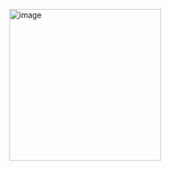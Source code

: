 <img width="274" alt="image" src="https://user-images.githubusercontent.com/69317200/180595030-b8d6980c-4a35-4b32-9a2d-aac295a2d411.png">
